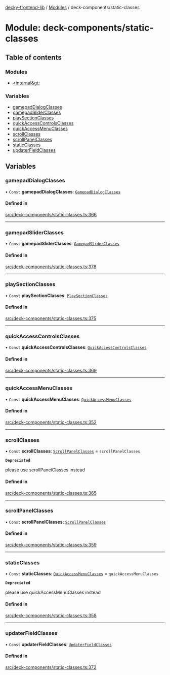 [decky-frontend-lib](../README.md) / [Modules](../modules.md) / deck-components/static-classes

# Module: deck-components/static-classes

## Table of contents

### Modules

- [&lt;internal\&gt;](deck_components_static_classes._internal_.md)

### Variables

- [gamepadDialogClasses](deck_components_static_classes.md#gamepaddialogclasses)
- [gamepadSliderClasses](deck_components_static_classes.md#gamepadsliderclasses)
- [playSectionClasses](deck_components_static_classes.md#playsectionclasses)
- [quickAccessControlsClasses](deck_components_static_classes.md#quickaccesscontrolsclasses)
- [quickAccessMenuClasses](deck_components_static_classes.md#quickaccessmenuclasses)
- [scrollClasses](deck_components_static_classes.md#scrollclasses)
- [scrollPanelClasses](deck_components_static_classes.md#scrollpanelclasses)
- [staticClasses](deck_components_static_classes.md#staticclasses)
- [updaterFieldClasses](deck_components_static_classes.md#updaterfieldclasses)

## Variables

### gamepadDialogClasses

• `Const` **gamepadDialogClasses**: [`GamepadDialogClasses`](deck_components_static_classes._internal_.md#gamepaddialogclasses)

#### Defined in

[src/deck-components/static-classes.ts:366](https://github.com/SteamDeckHomebrew/decky-frontend-lib/blob/e167ef5/src/deck-components/static-classes.ts#L366)

___

### gamepadSliderClasses

• `Const` **gamepadSliderClasses**: [`GamepadSliderClasses`](deck_components_static_classes._internal_.md#gamepadsliderclasses)

#### Defined in

[src/deck-components/static-classes.ts:378](https://github.com/SteamDeckHomebrew/decky-frontend-lib/blob/e167ef5/src/deck-components/static-classes.ts#L378)

___

### playSectionClasses

• `Const` **playSectionClasses**: [`PlaySectionClasses`](deck_components_static_classes._internal_.md#playsectionclasses)

#### Defined in

[src/deck-components/static-classes.ts:375](https://github.com/SteamDeckHomebrew/decky-frontend-lib/blob/e167ef5/src/deck-components/static-classes.ts#L375)

___

### quickAccessControlsClasses

• `Const` **quickAccessControlsClasses**: [`QuickAccessControlsClasses`](deck_components_static_classes._internal_.md#quickaccesscontrolsclasses)

#### Defined in

[src/deck-components/static-classes.ts:369](https://github.com/SteamDeckHomebrew/decky-frontend-lib/blob/e167ef5/src/deck-components/static-classes.ts#L369)

___

### quickAccessMenuClasses

• `Const` **quickAccessMenuClasses**: [`QuickAccessMenuClasses`](deck_components_static_classes._internal_.md#quickaccessmenuclasses)

#### Defined in

[src/deck-components/static-classes.ts:352](https://github.com/SteamDeckHomebrew/decky-frontend-lib/blob/e167ef5/src/deck-components/static-classes.ts#L352)

___

### scrollClasses

• `Const` **scrollClasses**: [`ScrollPanelClasses`](deck_components_static_classes._internal_.md#scrollpanelclasses) = `scrollPanelClasses`

**`Depreciated`**

please use scrollPanelClasses instead

#### Defined in

[src/deck-components/static-classes.ts:365](https://github.com/SteamDeckHomebrew/decky-frontend-lib/blob/e167ef5/src/deck-components/static-classes.ts#L365)

___

### scrollPanelClasses

• `Const` **scrollPanelClasses**: [`ScrollPanelClasses`](deck_components_static_classes._internal_.md#scrollpanelclasses)

#### Defined in

[src/deck-components/static-classes.ts:359](https://github.com/SteamDeckHomebrew/decky-frontend-lib/blob/e167ef5/src/deck-components/static-classes.ts#L359)

___

### staticClasses

• `Const` **staticClasses**: [`QuickAccessMenuClasses`](deck_components_static_classes._internal_.md#quickaccessmenuclasses) = `quickAccessMenuClasses`

**`Depreciated`**

please use quickAccessMenuClasses instead

#### Defined in

[src/deck-components/static-classes.ts:358](https://github.com/SteamDeckHomebrew/decky-frontend-lib/blob/e167ef5/src/deck-components/static-classes.ts#L358)

___

### updaterFieldClasses

• `Const` **updaterFieldClasses**: [`UpdaterFieldClasses`](deck_components_static_classes._internal_.md#updaterfieldclasses)

#### Defined in

[src/deck-components/static-classes.ts:372](https://github.com/SteamDeckHomebrew/decky-frontend-lib/blob/e167ef5/src/deck-components/static-classes.ts#L372)
